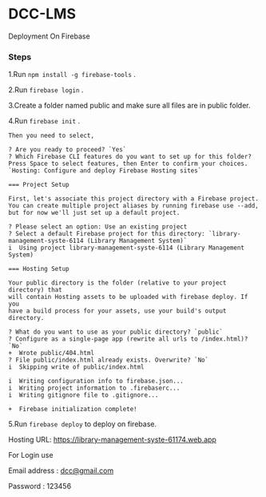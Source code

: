 # DCC-LMS
Deployment On Firebase 

### Steps

1.Run `npm install -g firebase-tools` .

2.Run `firebase login` .

3.Create a folder named public and make sure all files are in public folder.

4.Run `firebase init` .

    Then you need to select,

    ? Are you ready to proceed? `Yes`
    ? Which Firebase CLI features do you want to set up for this folder? Press Space to select features, then Enter to confirm your choices. `Hosting: Configure and deploy Firebase Hosting sites`

    === Project Setup

    First, let's associate this project directory with a Firebase project.
    You can create multiple project aliases by running firebase use --add,
    but for now we'll just set up a default project.

    ? Please select an option: Use an existing project
    ? Select a default Firebase project for this directory: `library-management-syste-6114 (Library Management System)`
    i  Using project library-management-syste-6114 (Library Management System)

    === Hosting Setup

    Your public directory is the folder (relative to your project directory) that
    will contain Hosting assets to be uploaded with firebase deploy. If you
    have a build process for your assets, use your build's output directory.

    ? What do you want to use as your public directory? `public`
    ? Configure as a single-page app (rewrite all urls to /index.html)? `No`
    +  Wrote public/404.html
    ? File public/index.html already exists. Overwrite? `No`
    i  Skipping write of public/index.html

    i  Writing configuration info to firebase.json...
    i  Writing project information to .firebaserc...
    i  Writing gitignore file to .gitignore...

    +  Firebase initialization complete!

5.Run `firebase deploy` to deploy on firebase.

Hosting URL: https://library-management-syste-61174.web.app

For Login use

Email address : dcc@gmail.com

Password : 123456 
